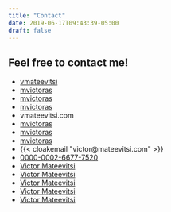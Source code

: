 ```yaml
---
title: "Contact"
date: 2019-06-17T09:43:39-05:00
draft: false
---
```


## Feel free to contact me!

<ul class="list-group mb-4 mt-4">
  <li class="list-group-item border-0 py-1"><i class="fa-brands fa-facebook fa-fw"></i><a href="https://www.facebook.com/vmateevitsi" target="_blank">vmateevitsi</a></li>
  <li class="list-group-item border-0 py-1"><i class="fa-brands fa-instagram fa-fw"></i><a href="https://www.instagram.com/mvictoras" target="_blank">mvictoras</a></li>
  <li class="list-group-item border-0 py-1"><i class="fa-brands fa-threads fa-fw"></i><a href="https://www.threads.net/@mvictoras" target="_blank">mvictoras</a></li>
  <li class="list-group-item border-0 py-1"><i class="fa-brands fa-linkedin fa-fw"></i><a href="https://www.linkedin.com/in/mvictoras" target="_blank">mvictoras</a></li>
  <li class="list-group-item border-0 py-1"><i class="fa fa-square fa-fw"></i>vmateevitsi.com</li>
  <li class="list-group-item border-0 py-1"><i class="fa-brands fa-github fa-fw"></i><a href="https://github.com/mvictoras" target="_blank">mvictoras</a></li>
  <li class="list-group-item border-0 py-1"><i class="fa-brands fa-youtube fa-fw"></i><a href="https://www.youtube.com/channel/UCCZzJu2K2pjlIk2qzj4-_lw" target="_blank">mvictoras</a></li>
  <li class="list-group-item border-0 py-1"><i class="fa-brands fa-vimeo fa-fw"></i><a href="https://vimeo.com/mvictoras" target="_blank">mvictoras</a></li>
  <li class="list-group-item border-0 py-1"><i class="fa fa-envelope fa-fw"></i>{{< cloakemail "victor@mateevitsi.com" >}}</li>
  <li class="list-group-item border-0 py-1"><i class="ai ai-orcid"></i> <a href="http://orcid.org/0000-0002-6677-7520" target="_blank">0000-0002-6677-7520</a></li>
  <li class="list-group-item border-0 py-1"><i class="ai ai-academia"></i> <a href="https://independent.academia.edu/VictorMateevitsi" target="_blank">Victor Mateevitsi</a></li>
  <li class="list-group-item border-0 py-1"><i class="ai ai-google-scholar"></i> <a href="https://scholar.google.com/citations?user=j1DCbncAAAAJ" target="_blank">Victor Mateevitsi</a></li>
  <li class="list-group-item border-0 py-1"><i class="ai ai-researcherid"></i> <a href="https://www.researchgate.net/profile/Victor_Mateevitsi" target="_blank">Victor Mateevitsi</a></li>
  <li class="list-group-item border-0 py-1"><i class="ai ai-acm"></i> <a href="https://dl.acm.org/profile/81372593796" target="_blank">Victor Mateevitsi</a></li>
  <li class="list-group-item border-0 py-1"><i class="ai ai-publons"></i> <a href="https://publons.com/researcher/1704047/victor-mateevitsi/" target="_blank">Victor Mateevitsi</a></li>

</ul>
